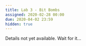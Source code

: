 ```yaml
---
title: Lab 3 - Bit Bombs
assigned: 2020-02-28 00:00
due: 2020-04-02 23:59
hidden: true
---
```

Details not yet available. Wait for it...

<!--more-->


